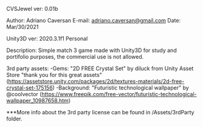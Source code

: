 CVSJewel ver: 0.01b

Author: Adriano Caversan
E-mail: adriano.caversan@gmail.com
Date: Mar/30/2021

Unity3D ver: 2020.3.1f1 Personal

Description: Simple match 3 game made with Unity3D for study and portifolio purposes, the commercial use is not allowed.

3rd party assets:
-Gems: "2D FREE Crystal Set" by diluck from Unity Asset Store "thank you for this great assets" (https://assetstore.unity.com/packages/2d/textures-materials/2d-free-crystal-set-175156)
-Background: "Futuristic technological wallpaper" by @coolvector (https://www.freepik.com/free-vector/futuristic-technological-wallpaper_10987658.htm)

***More info about the 3rd party license can be found in /Assets/3rdParty folder.